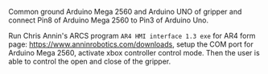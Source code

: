 Common ground Arduino Mega 2560 and Arduino UNO of gripper and connect Pin8 of Arduino Mega 2560 to Pin3 of Arduino Uno.

Run Chris Annin's ARCS program `AR4 HMI interface 1.3 exe` for AR4 form page: https://www.anninrobotics.com/downloads,
setup the COM port for Arduino Mega 2560, activate xbox controller control mode. Then the user is able to control the open and close of the gripper.
